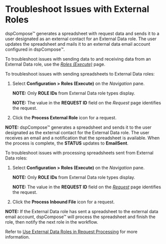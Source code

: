 # Troubleshoot Issues with External Roles

dspCompose™ generates a spreadsheet with request data and sends it to a
user designated as an external contact for an External Data role. The
user updates the spreadsheet and mails it to an external data email
account configured in dspCompose™.

To troubleshoot issues with sending data to and receiving data from an
External Data role, use the *[Roles
(Execute)](../Page_Desc/Roles_Execute.htm)* page.

To troubleshoot issues with sending spreadsheets to External Data roles:

1.  Select **Configuration \> Roles (Execute)** on the *Navigation*
    pane.
    
    **NOTE:** Only **ROLE IDs** from External Data role types display.
    
    **NOTE:** The value in the **REQUEST ID** field on the *Request*
    page identifies the request.

2.  Click the **Process External Role** icon for a request.

**NOTE:** dspCompose™ generates a spreadsheet and sends it to the user
designated as the external contact for the External Data role. The user
receives an email and a notification that the spreadsheet is available.
When the process is complete, the **STATUS** updates to **EmailSent**.

To troubleshoot issues with processing spreadsheets sent from External
Data roles:

1.  Select **Configuration \> Roles (Execute)** on the *Navigation*
    pane.
    
    **NOTE:** Only **ROLE IDs** from External Data role types display.
    
    **NOTE:** The value in the **REQUEST ID** field on the
    *[Request](../Page_Desc/Request_H.htm)* page identifies the request.

2.  Click the **Process Inbound File** icon for a request.

**NOTE:** If the External Data role has sent a spreadsheet to the
external data email account, dspCompose™ will process the spreadsheet
and finish the role, then notify the next role in the workflow.

Refer to [Use External Data Roles in Request
Processing](Use_External_Data_Roles_in_Request_Processing.htm) for more
information.
